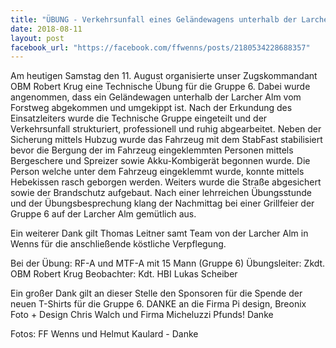 ```yaml
---
title: "ÜBUNG - Verkehrsunfall eines Geländewagens unterhalb der Larcher Alm (1814m)  mit zwei eingeklemmten Personen"
date: 2018-08-11
layout: post
facebook_url: "https://facebook.com/ffwenns/posts/2180534228688357"
---
```


Am heutigen Samstag den 11. August organisierte unser Zugskommandant OBM Robert Krug eine Technische Übung für die Gruppe 6. Dabei wurde angenommen, dass ein Geländewagen unterhalb der Larcher Alm vom Forstweg abgekommen und umgekippt ist. Nach der Erkundung des Einsatzleiters wurde die Technische Gruppe eingeteilt und der Verkehrsunfall strukturiert, professionell und ruhig abgearbeitet. Neben der Sicherung mittels Hubzug wurde das Fahrzeug mit dem StabFast stabilisiert bevor die Bergung der im Fahrzeug eingeklemmten Personen mittels Bergeschere und Spreizer sowie Akku-Kombigerät begonnen wurde. Die Person welche unter dem Fahrzeug eingeklemmt wurde, konnte mittels Hebekissen rasch geborgen werden. Weiters wurde die Straße abgesichert sowie der Brandschutz aufgebaut. Nach einer lehrreichen Übungsstunde und der Übungsbesprechung klang der Nachmittag bei einer Grillfeier der Gruppe 6 auf der Larcher Alm gemütlich aus. 

Ein weiterer Dank gilt Thomas Leitner samt Team von der Larcher Alm in Wenns für die anschließende köstliche Verpflegung. 

Bei der Übung:
RF-A und MTF-A mit 15 Mann (Gruppe 6)
Übungsleiter: Zkdt. OBM Robert Krug
Beobachter: Kdt. HBI Lukas Scheiber 

Ein großer Dank gilt an dieser Stelle den Sponsoren für die Spende der neuen T-Shirts für die Gruppe 6. DANKE an die Firma Pi design, Breonix Foto + Design Chris Walch und Firma Micheluzzi Pfunds! Danke

Fotos: FF Wenns und Helmut Kaulard - Danke